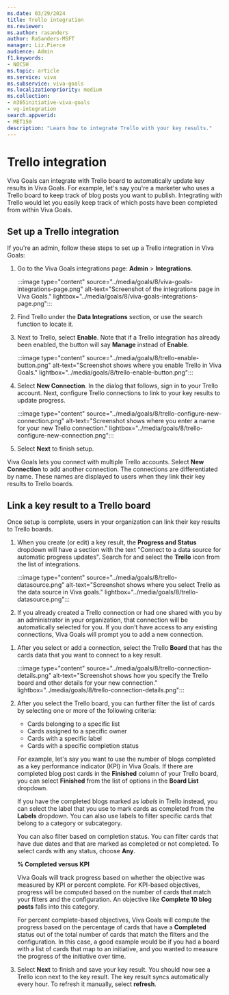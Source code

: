 ```yaml
---
ms.date: 03/29/2024
title: Trello integration
ms.reviewer: 
ms.author: rasanders
author: RaSanders-MSFT
manager: Liz.Pierce
audience: Admin
f1.keywords:
- NOCSH
ms.topic: article
ms.service: viva
ms.subservice: viva-goals
ms.localizationpriority: medium
ms.collection:  
- m365initiative-viva-goals
- vg-integration
search.appverid:
- MET150
description: "Learn how to integrate Trello with your key results."
---
```


# Trello integration

Viva Goals can integrate with Trello board to automatically update key results in Viva Goals. For example, let's say you're a marketer who uses a Trello board to keep track of blog posts you want to publish. Integrating with Trello would let you easily keep track of which posts have been completed from within Viva Goals.

## Set up a Trello integration

If you're an admin, follow these steps to set up a Trello integration in Viva Goals:

1. Go to the Viva Goals integrations page:  **Admin** > **Integrations**.

    :::image type="content" source="../media/goals/8/viva-goals-integrations-page.png" alt-text="Screenshot of the integrations page in Viva Goals." lightbox="../media/goals/8/viva-goals-integrations-page.png":::

1. Find Trello under the **Data Integrations** section, or use the search function to locate it.

1. Next to Trello, select **Enable**. Note that if a Trello integration has already been enabled, the button will say **Manage** instead of **Enable**.

    :::image type="content" source="../media/goals/8/trello-enable-button.png" alt-text="Screenshot shows where you enable Trello in Viva Goals." lightbox="../media/goals/8/trello-enable-button.png":::

1. Select **New Connection**. In the dialog that follows, sign in to your Trello account. Next, configure Trello connections to link to your key results to update progress.

     :::image type="content" source="../media/goals/8/trello-configure-new-connection.png" alt-text="Screenshot shows where you enter a name for your new Trello connection." lightbox="../media/goals/8/trello-configure-new-connection.png":::

1. Select **Next** to finish setup.

Viva Goals lets you connect with multiple Trello accounts. Select **New Connection** to add another connection. The connections are differentiated by name. These names are displayed to users when they link their key results to Trello boards.

## Link a key result to a Trello board

Once setup is complete, users in your organization can link their key results to Trello boards.

1. When you create (or edit) a key result, the **Progress and Status** dropdown will have a section with the text "Connect to a data source for automatic progress updates". Search for and select the **Trello** icon from the list of integrations.

    :::image type="content" source="../media/goals/8/trello-datasource.png" alt-text="Screenshot shows where you select Trello as the data source in Viva goals." lightbox="../media/goals/8/trello-datasource.png":::

1. If you already created a Trello connection or had one shared with you by an administrator in your organization, that connection will be automatically selected for you. If you don't have access to any existing connections, Viva Goals will prompt you to add a new connection.
<!--This is the point past which I can't yet fact-check.-->
1. After you select or add a connection, select the Trello **Board** that has the cards data that you want to connect to a key result.

    :::image type="content" source="../media/goals/8/trello-connection-details.png" alt-text="Screenshot shows how you specify the Trello board and other details for your new connection." lightbox="../media/goals/8/trello-connection-details.png":::

1. After you select the Trello board, you can further filter the list of cards by selecting one or more of the following criteria:

    - Cards belonging to a specific list
    - Cards assigned to a specific owner
    - Cards with a specific label
    - Cards with a specific completion status

    For example, let's say you want to use the number of blogs completed as a key performance indicator (KPI) in Viva Goals. If there are completed blog post cards in the **Finished** column of your Trello board, you can select **Finished** from the list of options in the **Board List** dropdown.

    If you have the completed blogs marked as *labels* in Trello instead, you can select the label that you use to mark cards as completed from the **Labels** dropdown. You can also use labels to filter specific cards that belong to a category or subcategory.

    You can also filter based on completion status. You can filter cards that have due dates and that are marked as completed or not completed. To select cards with any status, choose **Any**.
    <!--Check "percent complete/% completed/percent completed/%complete language-->
    **% Completed versus KPI**

    Viva Goals will track progress based on whether the objective was measured by KPI or percent complete. For KPI-based objectives, progress will be computed based on the number of cards that match your filters and the configuration. An objective like **Complete 10 blog posts** falls into this category.

    For percent complete-based objectives, Viva Goals will compute the progress based on the percentage of cards that have a **Completed** status out of the total number of cards that match the filters and the configuration. In this case, a good example would be if you had a board with a list of cards that map to an initiative, and you wanted to measure the progress of the initiative over time.

1. Select **Next** to finish and save your key result. You should now see a Trello icon next to the key result. The key result syncs automatically every hour. To refresh it manually, select **refresh**.<!--Verify that.-->
